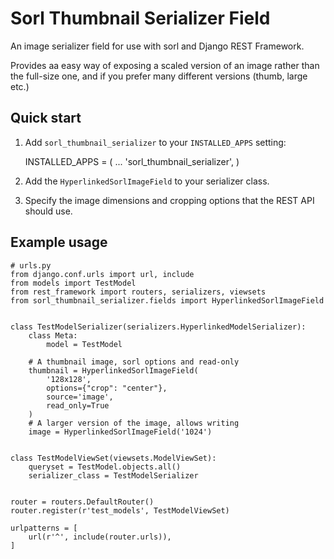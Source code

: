 Sorl  Thumbnail Serializer Field
===============================

An image serializer field for use with sorl and Django REST Framework.

Provides aa easy way of exposing a scaled version of an image rather than the
full-size one, and if you prefer many different versions (thumb, large etc.)

Quick start
-----------

1. Add `sorl_thumbnail_serializer` to your `INSTALLED_APPS` setting:

    INSTALLED_APPS = (
        ...
        'sorl_thumbnail_serializer',
    )

2. Add the `HyperlinkedSorlImageField` to your serializer class.

3. Specify the image dimensions and cropping options that the REST API should use.


Example usage
-------------

    # urls.py
    from django.conf.urls import url, include
    from models import TestModel
    from rest_framework import routers, serializers, viewsets
    from sorl_thumbnail_serializer.fields import HyperlinkedSorlImageField


    class TestModelSerializer(serializers.HyperlinkedModelSerializer):
        class Meta:
            model = TestModel

        # A thumbnail image, sorl options and read-only
        thumbnail = HyperlinkedSorlImageField(
            '128x128',
            options={"crop": "center"},
            source='image',
            read_only=True
        )
        # A larger version of the image, allows writing
        image = HyperlinkedSorlImageField('1024')


    class TestModelViewSet(viewsets.ModelViewSet):
        queryset = TestModel.objects.all()
        serializer_class = TestModelSerializer


    router = routers.DefaultRouter()
    router.register(r'test_models', TestModelViewSet)

    urlpatterns = [
        url(r'^', include(router.urls)),
    ]
